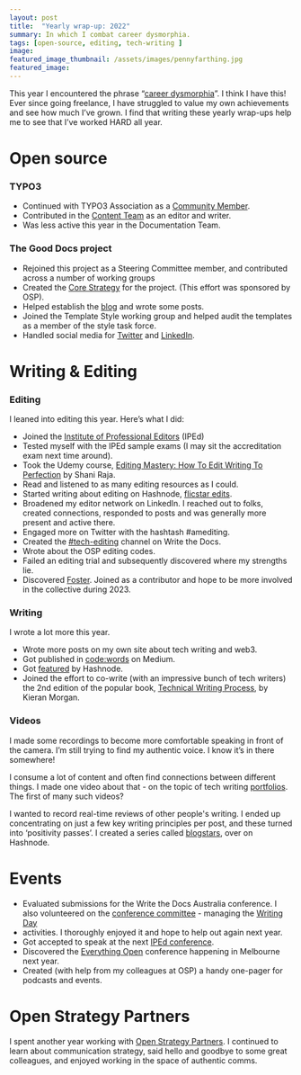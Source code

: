 ```yaml
---
layout: post
title:  "Yearly wrap-up: 2022"
summary: In which I combat career dysmorphia.
tags: [open-source, editing, tech-writing ]
image:  
featured_image_thumbnail: /assets/images/pennyfarthing.jpg
featured_image: 
---
```


This year I encountered the phrase “[career dysmorphia](https://leadersayswhat.com/2015/10/when-is-impostor-syndrome-actually-career-dysmorphia/)”. I think 
I have this! Ever since going freelance, I have struggled to value my own achievements and see how much I’ve grown. I find that writing these yearly wrap-ups help 
me to see that I’ve worked HARD all year. 


# Open source

### TYPO3

* Continued with TYPO3 Association as a [Community Member](https://typo3.org/project/association/membership).
* Contributed in the [Content Team](https://typo3.org/community/teams/content) as an editor and writer. 
* Was less active this year in the Documentation Team.

### The Good Docs project

* Rejoined this project as a Steering Committee member, and contributed across a number of working groups
* Created the [Core Strategy](https://gitlab.com/tgdp/governance/-/blob/main/Core_Strategy.md) for the project. (This effort was sponsored by OSP).
* Helped establish the [blog](https://thegooddocsproject.dev/blog/) and wrote some posts.
* Joined the Template Style working group and helped audit the templates as a member of the style task force. 
* Handled social media for [Twitter](https://twitter.com/home) and [LinkedIn](https://www.linkedin.com/company/89824113/).

# Writing & Editing

### Editing

I leaned into editing this year. Here’s what I did:

* Joined the [Institute of Professional Editors](https://www.iped-editors.org/) (IPEd)
* Tested myself with the IPEd sample exams (I may sit the accreditation exam next time around).
* Took the Udemy course, [Editing Mastery: How To Edit Writing To Perfection](https://www.udemy.com/course/editing-mastery/) by Shani Raja.
* Read and listened to as many editing resources as I could.
* Started writing about editing on Hashnode, [flicstar edits](https://flicstar.hashnode.dev/).
* Broadened my editor network on LinkedIn. I reached out to folks, created connections, responded to posts and was generally more present and active there.
* Engaged more on Twitter with the hashtash #amediting.
* Created the [#tech-editing](https://writethedocs.slack.com/archives/C03P7JWSYSV) channel on Write the Docs.
* Wrote about the OSP editing codes.
* Failed an editing trial and subsequently discovered where my strengths lie.
* Discovered [Foster](https://www.foster.co/). Joined as a contributor and hope to be more involved in the collective during 2023.

### Writing 

I wrote a lot more this year. 

* Wrote more posts on my own site about tech writing and web3.
* Got published in [code:words](https://medium.com/words-in-tech/tech-writing-listens-to-add-to-your-feed-33577026c1f9) on Medium. 
* Got [featured](https://twitter.com/hashnode/status/1558219283783720960) by Hashnode.
* Joined the effort to co-write (with an impressive bunch of tech writers) the 2nd edition of the popular book, [Technical Writing Process](https://technicalwritingprocess.com/), by Kieran Morgan.

### Videos

I made some recordings to become more comfortable speaking in front of the camera. I’m still trying to find my authentic voice. I know it’s in there somewhere!

I consume a lot of content and often find connections between different things. I made one video about that - on the topic of tech 
writing [portfolios](https://flicstar.com/flicstar-chats-portfolios). The first of many such videos?

I wanted to record real-time reviews of other people's writing. I ended up concentrating on just a few key writing principles per post, and 
these turned into ‘positivity passes’. I created a series called [blogstars](https://flicstar.hashnode.dev/series/blogstar), over on Hashnode.

# Events

* Evaluated submissions for the Write the Docs Australia conference. I also volunteered on the [conference committee](https://www.writethedocs.org/conf/australia/2022/team/) - managing the [Writing Day](https://www.writethedocs.org/conf/australia/2022/writing-day/) 
* activities. I thoroughly enjoyed it and hope to help out again next year.
* Got accepted to speak at the next [IPEd conference](https://www.iped-editors.org/iped-conferences/).
* Discovered the [Everything Open](https://2023.everythingopen.au/) conference happening in Melbourne next year.
* Created (with help from my colleagues at OSP) a handy one-pager for podcasts and events.

# Open Strategy Partners

I spent another year working with [Open Strategy Partners](https://openstrategypartners.com/). I continued to learn about communication strategy, 
said hello and goodbye to some great colleagues, and enjoyed working in the space of authentic comms. 
